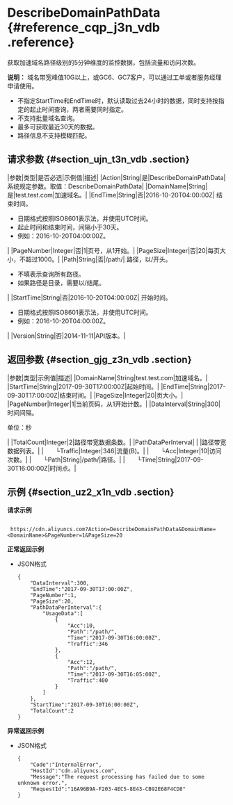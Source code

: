 # DescribeDomainPathData {#reference_cqp_j3n_vdb .reference}

获取加速域名路径级别的5分钟维度的监控数据，包括流量和访问次数。

**说明：** 域名带宽峰值10G以上，或GC6、GC7客户，可以通过工单或者服务经理申请使用。

-   不指定StartTime和EndTime时，默认读取过去24小时的数据，同时支持按指定的起止时间查询，两者需要同时指定。
-   不支持批量域名查询。
-   最多可获取最近30天的数据。
-   路径信息不支持模糊匹配。

## 请求参数 {#section_ujn_t3n_vdb .section}

|参数|类型|是否必选|示例值|描述|
|Action|String|是|DescribeDomainPathData|系统规定参数。取值：DescribeDomainPathData|
|DomainName|String|是|test.test.com|加速域名。|
|EndTime|String|否|2016-10-20T04:00:00Z| 结束时间。

 -   日期格式按照ISO8601表示法，并使用UTC时间。
-   起止时间和结束时间，间隔小于30天。
-   例如：2016-10-20T04:00:00Z。

 |
|PageNumber|Integer|否|1|页号，从1开始。|
|PageSize|Integer|否|20|每页大小，不超过1000。|
|Path|String|否|/path/| 路径，以/开头。

 -   不填表示查询所有路径。
-   如果路径是目录，需要以/结尾。

 |
|StartTime|String|否|2016-10-20T04:00:00Z| 开始时间。

 -   日期格式按照ISO8601表示法，并使用UTC时间。
-   例如：2016-10-20T04:00:00Z。

 |
|Version|String|否|2014-11-11|API版本。|

## 返回参数 {#section_gjg_z3n_vdb .section}

|参数|类型|示例值|描述|
|DomainName|String|test.test.com|加速域名。|
|StartTime|String|2017-09-30T17:00:00Z|起始时间。|
|EndTime|String|2017-09-30T17:00:00Z|结束时间。|
|PageSize|Integer|20|页大小。|
|PageNumber|Integer|1|当前页码，从1开始计数。|
|DataInterval|String|300| 时间间隔。

 单位：秒

 |
|TotalCount|Integer|2|路径带宽数据条数。|
|PathDataPerInterval| | |路径带宽数据列表。|
|  └Traffic|Integer|346|流量\(B\)。|
|  └Acc|Integer|10|访问次数。|
|  └Path|String|/path/|路径。|
|  └Time|String|2017-09-30T16:00:00Z|时间点。|

## 示例 {#section_uz2_x1n_vdb .section}

**请求示例**

```

 https://cdn.aliyuncs.com?Action=DescribeDomainPathData&DomainName=<DomainName>&PageNumber=1&PageSize=20
```

**正常返回示例**

-   JSON格式

    ```
    {
        "DataInterval":300,
        "EndTime":"2017-09-30T17:00:00Z",
        "PageNumber":1,
        "PageSize":20,
        "PathDataPerInterval":{
            "UsageData":[
                {
                    "Acc":10,
                    "Path":"/path/",
                    "Time":"2017-09-30T16:00:00Z",
                    "Traffic":346
                },
                {
                    "Acc":12,
                    "Path":"/path/",
                    "Time":"2017-09-30T16:05:00Z",
                    "Traffic":400
                }
            ]
        },
        "StartTime":"2017-09-30T16:00:00Z",
        "TotalCount":2
    }
    ```


**异常返回示例**

-   JSON格式

    ```
    {
        "Code":"InternalError",
        "HostId":"cdn.aliyuncs.com",
        "Message":"The request processing has failed due to some unknown error.",
        "RequestId":"16A96B9A-F203-4EC5-8E43-CB92E68F4CD8"
    }
    ```


